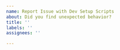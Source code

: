 ```yaml
---
name: Report Issue with Dev Setup Scripts
about: Did you find unexpected behavior?
title: ''
labels: ''
assignees: ''

---
```


<!-- INSERT ACTUAL TEMPLATE HERE -->
